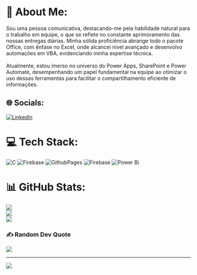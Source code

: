 # 💫 About Me:
Sou uma pessoa comunicativa, destacando-me pela habilidade natural para o trabalho em equipe, o que se reflete no constante aprimoramento das nossas entregas diárias. Minha sólida proficiência abrange todo o pacote Office, com ênfase no Excel, onde alcancei nível avançado e desenvolvo automações em VBA, evidenciando minha expertise técnica.<br><br>Atualmente, estou imerso no universo do Power Apps, SharePoint e Power Automate, desempenhando um papel fundamental na equipe ao otimizar o uso dessas ferramentas para facilitar o compartilhamento eficiente de informações.

## 🌐 Socials:
[![LinkedIn](https://img.shields.io/badge/LinkedIn-%230077B5.svg?logo=linkedin&logoColor=white)](https://linkedin.com/in/https://www.linkedin.com/in/rodrigo-lima-dos-santos-968443240) 

# 💻 Tech Stack:
![C](https://img.shields.io/badge/c-%2300599C.svg?style=for-the-badge&logo=c&logoColor=white) ![Firebase](https://img.shields.io/badge/firebase-%23039BE5.svg?style=for-the-badge&logo=firebase) ![GithubPages](https://img.shields.io/badge/github%20pages-121013?style=for-the-badge&logo=github&logoColor=white) ![Firebase](https://img.shields.io/badge/Firebase-039BE5?style=for-the-badge&logo=Firebase&logoColor=white) ![Power Bi](https://img.shields.io/badge/power_bi-F2C811?style=for-the-badge&logo=powerbi&logoColor=black)
# 📊 GitHub Stats:
![](https://github-readme-stats.vercel.app/api?username=RodrigoLima479&theme=dracula&hide_border=false&include_all_commits=false&count_private=false)<br/>
![](https://github-readme-streak-stats.herokuapp.com/?user=RodrigoLima479&theme=dracula&hide_border=false)<br/>
![](https://github-readme-stats.vercel.app/api/top-langs/?username=RodrigoLima479&theme=dracula&hide_border=false&include_all_commits=false&count_private=false&layout=compact)

### ✍️ Random Dev Quote
![](https://quotes-github-readme.vercel.app/api?type=horizontal&theme=merko)

---
[![](https://visitcount.itsvg.in/api?id=RodrigoLima479&icon=4&color=10)](https://visitcount.itsvg.in)

<!-- Proudly created with GPRM ( https://gprm.itsvg.in ) -->
